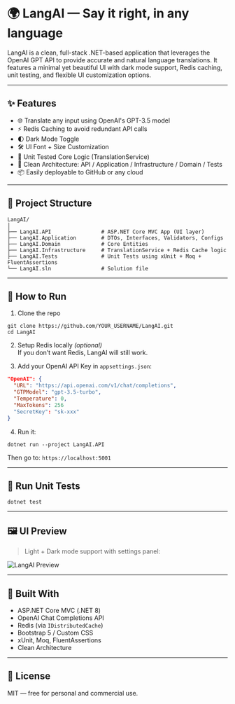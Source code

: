 # 🌍 LangAI — Say it right, in any language

LangAI is a clean, full-stack .NET-based application that leverages the OpenAI GPT API to provide accurate and natural language translations. It features a minimal yet beautiful UI with dark mode support, Redis caching, unit testing, and flexible UI customization options.

---

## ✨ Features

- 🌐 Translate any input using OpenAI's GPT-3.5 model
- ⚡ Redis Caching to avoid redundant API calls
- 🌓 Dark Mode Toggle
- 🛠️ UI Font + Size Customization
- 🧪 Unit Tested Core Logic (TranslationService)
- 🧼 Clean Architecture: API / Application / Infrastructure / Domain / Tests
- 📦 Easily deployable to GitHub or any cloud

---

## 📁 Project Structure

```
LangAI/
│
├── LangAI.API                # ASP.NET Core MVC App (UI layer)
├── LangAI.Application        # DTOs, Interfaces, Validators, Configs
├── LangAI.Domain             # Core Entities
├── LangAI.Infrastructure     # TranslationService + Redis Cache logic
├── LangAI.Tests              # Unit Tests using xUnit + Moq + FluentAssertions
└── LangAI.sln                # Solution file
```

---

## 🚀 How to Run

1. Clone the repo

```
git clone https://github.com/YOUR_USERNAME/LangAI.git
cd LangAI
```

2. Setup Redis locally _(optional)_  
   If you don’t want Redis, LangAI will still work.

3. Add your OpenAI API Key in `appsettings.json`:

```json
"OpenAI": {
  "URL": "https://api.openai.com/v1/chat/completions",
  "GTPModel": "gpt-3.5-turbo",
  "Temperature": 0,
  "MaxTokens": 256
  "SecretKey": "sk-xxx"
}
```

4. Run it:

```
dotnet run --project LangAI.API
```

Then go to: `https://localhost:5001`

---

## 🧪 Run Unit Tests

```
dotnet test
```

---

## 🖼️ UI Preview

> Light + Dark mode support with settings panel:

![LangAI Preview](./images/langAI-preview.png)

---

## 🧠 Built With

- ASP.NET Core MVC (.NET 8)
- OpenAI Chat Completions API
- Redis (via `IDistributedCache`)
- Bootstrap 5 / Custom CSS
- xUnit, Moq, FluentAssertions
- Clean Architecture

---

## 📄 License

MIT — free for personal and commercial use.
